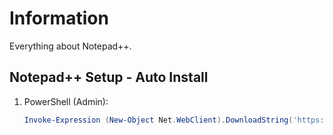 # Information

Everything about Notepad++.

## Notepad++ Setup - Auto Install

1. PowerShell (Admin):

   ```powershell
   Invoke-Expression (New-Object Net.WebClient).DownloadString('https://raw.githubusercontent.com/ByKsTv/Everything/main/Windows/Notepad++/Download.ps1')

   ```
